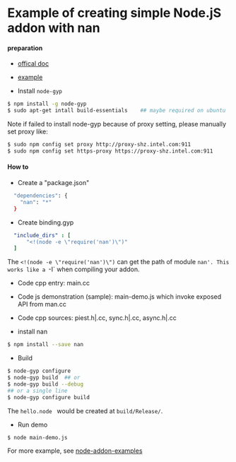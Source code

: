 Example of creating simple Node.jS addon with nan
=====================================================

#### preparation

- [offical doc](http://nodejs.org/api/addons.html)

- [example](http://code.tutsplus.com/tutorials/writing-nodejs-addons--cms-21771)

- Install `node-gyp`

``` bash
$ npm install -g node-gyp
$ sudo apt-get intall build-essentials    ## maybe required on ubuntu
```

Note if failed to install node-gyp because of proxy setting, please manually set proxy like:
``` bash
$ sudo npm config set proxy http://proxy-shz.intel.com:911
$ sudo npm config set https-proxy https://proxy-shz.intel.com:911
```

#### How to

- Create a "package.json"

``` bash
  "dependencies": {
    "nan": "*"
  }
```

- Create binding.gyp

``` yaml
  "include_dirs" : [
      "<!(node -e \"require('nan')\")"
  ]
```

The `<!(node -e \"require('nan')\")` can get the path of module `nan'. This works like a `-I<path-to-NAN>` when compiling your addon.

- Code cpp entry: main.cc

- Code js demonstration (sample): main-demo.js which invoke exposed API from man.cc

- Code cpp sources: piest.h|.cc, sync.h|.cc, async.h|.cc

- install nan

``` bash
$ npm install --save nan
```

- Build

```bash
$ node-gyp configure
$ node-gyp build  ## or
$ node-gyp build --debug
## or a single line
$ node-gyp configure build
```

  The `hello.node ` would be created at `build/Release/`.

- Run demo
``` bash
$ node main-demo.js
```

For more example, see [node-addon-examples](https://github.com/yejingfu/node-addon-examples)



